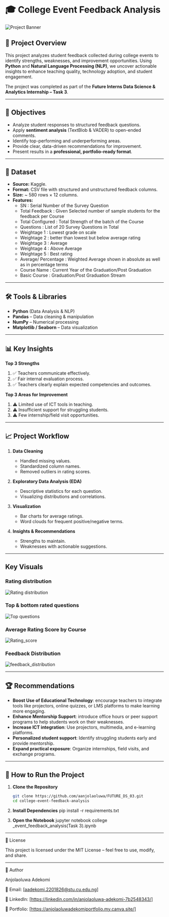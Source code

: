 # 🎓 College Event Feedback Analysis

![Project Banner](assets/banner.png)

## 📌 Project Overview
This project analyzes student feedback collected during college events to identify strengths, weaknesses, and improvement opportunities. Using **Python** and **Natural Language Processing (NLP)**, we uncover actionable insights to enhance teaching quality, technology adoption, and student engagement.

The project was completed as part of the **Future Interns Data Science & Analytics Internship – Task 3**.

---

## 🎯 Objectives
- Analyze student responses to structured feedback questions.
- Apply **sentiment analysis** (TextBlob & VADER) to open-ended comments.
- Identify top-performing and underperforming areas.
- Provide clear, data-driven recommendations for improvement.
- Present results in a **professional, portfolio-ready format**.

---

## 📂 Dataset
- **Source:** Kaggle.
- **Format:** CSV file with structured and unstructured feedback columns.
- **Size:** ~ 580 rows × 12 columns.
- **Features:**
  - SN :	Serial Number of the Survey Question
  - Total Feedback : Given	Selected number of sample students for the feedback per Course
  - Total Configured :	Total Strength of the batch of the Course
  - Questions :	List of 20 Survey Questions in Total
  - Weightage 1 :	Lowest grade on scale
  - Weightage 2 :	better than lowest but below average rating
  - Weightage 3	: Average
  - Weightage 4	: Above Average
  - Weightage 5	: Best rating
  - Average/ Percentage	: Weighted Average shown in absolute as well as in percentage terms
  - Course Name	: Current Year of the Graduation/Post Graduation
  - Basic Course	: Graduation/Post Graduation Stream
 

---

## 🛠 Tools & Libraries
- **Python** (Data Analysis & NLP)
- **Pandas** – Data cleaning & manipulation
- **NumPy** – Numerical processing
- **Matplotlib / Seaborn** – Data visualization

---

## 📊 Key Insights

**Top 3 Strengths**
1. ✅ Teachers communicate effectively.
2. ✅ Fair internal evaluation process.
3. ✅ Teachers clearly explain expected competencies and outcomes.

**Top 3 Areas for Improvement**
1. ⚠️ Limited use of ICT tools in teaching.
2. ⚠️ Insufficient support for struggling students.
3. ⚠️ Few internship/field visit opportunities.

---

## 📈 Project Workflow
1. **Data Cleaning**
   - Handled missing values.
   - Standardized column names.
   - Removed outliers in rating scores.

2. **Exploratory Data Analysis (EDA)**
   - Descriptive statistics for each question.
   - Visualizing distributions and correlations.

3. **Visualization**
   - Bar charts for average ratings.
   - Word clouds for frequent positive/negative terms.
     
4. **Insights & Recommendations**
   - Strengths to maintain.
   - Weaknesses with actionable suggestions.

---
## Key Visuals

### Rating distribution
![Rating distribution](assets/rating_distribution.png)

### Top & bottom rated questions
![Top questions](assets/top_botom_questions.png)


### Average Rating Score by Course
![Rating_score](assets/rating_by_course.png)

### Feedback Distribution
![feedback_distribution](assets/feedback_distribution.png)

---

## 🏆 Recommendations
- **Boost Use of Educational Technology**: encourage teachers to integrate tools like projectors, online quizzes, or LMS platforms to make learning more engaging.
- **Enhance Mentorship Support**: introduce office hours or peer support programs to help students work on their weaknesses.
- **Increase ICT integration**: Use projectors, multimedia, and e-learning platforms.
- **Personalized student support**: Identify struggling students early and provide mentorship.
- **Expand practical exposure**: Organize internships, field visits, and exchange programs.

---

## 🚀 How to Run the Project
1. **Clone the Repository**
   ```bash
   git clone https://github.com/aanjolaoluwa/FUTURE_DS_03.git
   cd college-event-feedback-analysis

2. **Install Dependencies**
   pip install -r requirements.txt

3. **Open the Notebook**
   jupyter notebook college _event_feedback_analysis(Task 3).ipynb

---
📄 License

This project is licensed under the MIT License – feel free to use, modify, and share.

---

👤 Author

Anjolaoluwa Adekomi

📧 Email: [aadekomi.2201826@stu.cu.edu.ng]

💼 LinkedIn: [https://linkedin.com/in/anjolaoluwa-adekomi-7b2548343/]

📂 Portfolio: [https://anjolaoluwadekomiportfolio.my.canva.site/]




